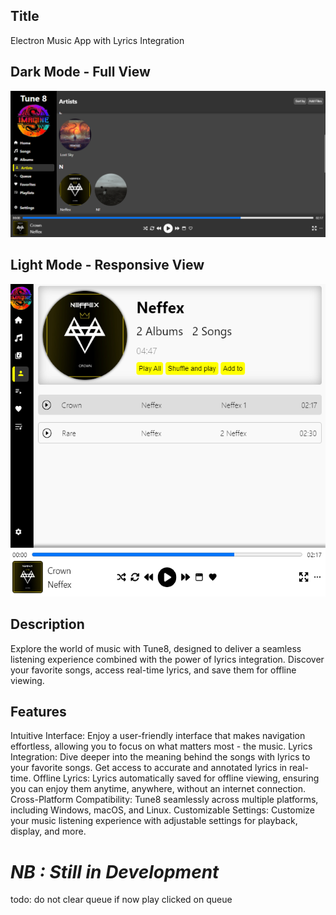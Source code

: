 ## Title
Electron Music App with Lyrics Integration

## Dark Mode - Full View
![Dark mode](./public/my_images/tune8/fullscreen_dark.png)

## Light Mode - Responsive View
<img src='./public/my_images/tune8/responsive_light.png' alt='not found' height='500px'/>

## Description
Explore the world of music with Tune8, designed to deliver a seamless listening experience combined with the power of lyrics integration. Discover your favorite songs, access real-time lyrics, and save them for offline viewing.

## Features
Intuitive Interface: Enjoy a user-friendly interface that makes navigation effortless, allowing you to focus on what matters most - the music.
Lyrics Integration: Dive deeper into the meaning behind the songs with lyrics to your favorite songs. Get access to accurate and annotated lyrics in real-time.
Offline Lyrics: Lyrics automatically saved for offline viewing, ensuring you can enjoy them anytime, anywhere, without an internet connection.
Cross-Platform Compatibility: Tune8 seamlessly across multiple platforms, including Windows, macOS, and Linux.
Customizable Settings: Customize your music listening experience with adjustable settings for playback, display, and more.

# ***NB : Still in Development***

todo: do not clear queue if now play clicked on queue